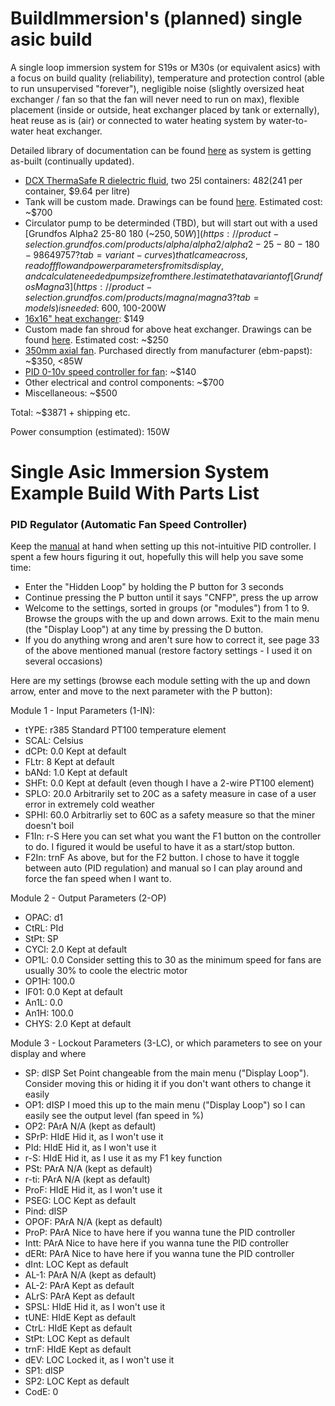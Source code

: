 # BuildImmersion's (planned) single asic build

A single loop immersion system for S19s or M30s (or equivalent asics) with a focus on build quality (reliability), temperature and protection control (able to run unsupervised "forever"), negligible noise (slightly oversized heat exchanger / fan so that the fan will never need to run on max), flexible placement (inside or outside, heat exchanger placed by tank or externally), heat reuse as is (air) or connected to water heating system by water-to-water heat exchanger.

Detailed library of documentation can be found [here](https://keybase.pub/buildimmersion/) as system is getting as-built (continually updated).

* [DCX ThermaSafe R dielectric fluid](https://cryptocooling.eu/#fluid), two 25l containers: $482 ($241 per container, $9.64 per litre)
* Tank will be custom made. Drawings can be found [here](https://keybase.pub/buildimmersion/Tank%20Drawings/). Estimated cost: ~$700
* Circulator pump to be determinded (TBD), but will start out with a used [Grundfos Alpha2 25-80 180 (~$250, 50W)](https://product-selection.grundfos.com/products/alpha/alpha2/alpha2-25-80-180-98649757?tab=variant-curves) that I came across, read off flow and power parameters from its display, and calculate needed pump size from there. I estimate that a variant of [Grundfos Magna3](https://product-selection.grundfos.com/products/magna/magna3?tab=models) is needed: ~$600, 100-200W
* [16x16" heat exchanger](https://www.outdoorfurnacesupply.com/16x16-water-to-air-heat-exchanger-hot-water-coil-outdoor-wood-furnace.html): $149
* Custom made fan shroud for above heat exchanger. Drawings can be found [here](https://keybase.pub/buildimmersion/Fan%20Shroud%20Drawings/). Estimated cost: ~$250
* [350mm axial fan](https://ventilatorry.ru/downloads/ebmpapst/datasheet/s3g350-ag03-52-en-datasheet-ebmpapst.pdf). Purchased directly from manufacturer (ebm-papst): ~$350, <85W
* [PID 0-10v speed controller for fan](https://www.alliedelec.com/product/red-lion-controls/pxu40030/71103615/): ~$140
* Other electrical and control components: ~$700
* Miscellaneous: ~$500

Total: ~$3871 + shipping etc.

Power consumption (estimated): 150W

# Single Asic Immersion System Example Build With Parts List

### PID Regulator (Automatic Fan Speed Controller)
Keep the [manual](https://www.redlion.net/sites/default/files/213/6305/PXU%20Manual_0.pdf) at hand when setting up this not-intuitive PID controller. I spent a few hours figuring it out, hopefully this will help you save some time:
* Enter the "Hidden Loop" by holding the P button for 3 seconds
* Continue pressing the P button until it says "CNFP", press the up arrow
* Welcome to the settings, sorted in groups (or "modules") from 1 to 9. Browse the groups with the up and down arrows. Exit to the main menu (the "Display Loop") at any time by pressing the D button.
* If you do anything wrong and aren't sure how to correct it, see page 33 of the above mentioned manual (restore factory settings - I used it on several occasions)

Here are my settings (browse each module setting with the up and down arrow, enter and move to the next parameter with the P button):

Module 1 - Input Parameters (1-IN):
* tYPE: r385      Standard PT100 temperature element
* SCAL: Celsius   
* dCPt: 0.0       Kept at default
* FLtr: 8         Kept at default
* bANd: 1.0       Kept at default
* SHFt: 0.0       Kept at default (even though I have a 2-wire PT100 element)
* SPLO: 20.0      Arbitrarily set to 20C as a safety measure in case of a user error in extremely cold weather
* SPHI: 60.0      Arbitrarliy set to 60C as a safety measure so that the miner doesn't boil
* F1In: r-S       Here you can set what you want the F1 button on the controller to do. I figured it would be useful to have it as a start/stop button.
* F2In: trnF      As above, but for the F2 button. I chose to have it toggle between auto (PID regulation) and manual so I can play around and force the fan speed when I want to.

Module 2 - Output Parameters (2-OP)
* OPAC: d1        
* CtRL: PId       
* StPt: SP        
* CYCl: 2.0       Kept at default
* OP1L: 0.0       Consider setting this to 30 as the minimum speed for fans are usually 30% to coole the electric motor
* OP1H: 100.0     
* IF01: 0.0       Kept at default
* An1L: 0.0       
* An1H: 100.0     
* CHYS: 2.0       Kept at default

Module 3 - Lockout Parameters (3-LC), or which parameters to see on your display and where
* SP: dISP        Set Point changeable from the main menu ("Display Loop"). Consider moving this or hiding it if you don't want others to change it easily
* OP1: dISP       I moed this up to the main menu ("Display Loop") so I can easily see the output level (fan speed in %)
* OP2: PArA       N/A (kept as default)
* SPrP: HIdE      Hid it, as I won't use it
* PId: HIdE       Hid it, as I won't use it
* r-S: HIdE       Hid it, as I use it as my F1 key function
* PSt: PArA       N/A (kept as default)
* r-ti: PArA      N/A (kept as default)
* ProF: HIdE      Hid it, as I won't use it
* PSEG: LOC       Kept as default
* Pind: dISP      
* OPOF: PArA      N/A (kept as default)
* ProP: PArA      Nice to have here if you wanna tune the PID controller
* Intt: PArA      Nice to have here if you wanna tune the PID controller
* dERt: PArA      Nice to have here if you wanna tune the PID controller
* dInt: LOC       Kept as default
* AL-1: PArA      N/A (kept as default)
* AL-2: PArA      Kept as default
* ALrS: PArA      Kept as default
* SPSL: HIdE      Hid it, as I won't use it
* tUNE: HIdE      Kept as default
* CtrL: HIdE      Kept as default
* StPt: LOC       Kept as default
* trnF: HIdE      Kept as default
* dEV: LOC        Locked it, as I won't use it
* SP1: dISP       
* SP2: LOC        Kept as default
* CodE: 0
